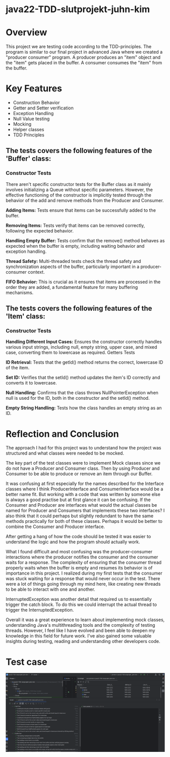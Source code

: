 # java22-TDD-slutprojekt-juhn-kim

# Overview
This project we are testing code according to the TDD-principles. The program is similar to our final project in advanced Java where 
we created a "producer consumer" program. A producer produces an "item" object and the "item" gets placed in the buffer.
A consumer consumes the "item" from the buffer.

# Key Features
* Construction Behavior
* Getter and Setter verification 
* Exception Handling
* Null Value testing
* Mocking
* Helper classes
* TDD Principles

## The tests covers the following features of the 'Buffer' class:
### Constructor Tests
There aren't specific constructor tests for the Buffer class as it mainly involves initializing a
Queue<Item> without specific parameters. However, the effective functioning of the constructor is
implicitly tested through the behavior of the add and remove methods from the Producer and Consumer.

**Adding Items:** Tests ensure that items can be successfully added to the buffer.

**Removing Items:** Tests verify that items can be removed correctly, following the expected behavior.

**Handling Empty Buffer:** Tests confirm that the remove() method behaves as expected when the buffer is empty, including waiting behavior and exception handling.

**Thread Safety:** Multi-threaded tests check the thread safety and synchronization aspects of the buffer, particularly important in a producer-consumer context.

**FIFO Behavior:** This is crucial as it ensures that items are processed in the order they are added, a fundamental feature for many buffering mechanisms.


## The tests covers the following features of the 'Item' class:

### Constructor Tests
**Handling Different Input Cases:** Ensures the constructor correctly handles various input strings, including null, empty string, upper case, and mixed case, converting them to lowercase as required.
Getters Tests

**ID Retrieval:** Tests that the getId() method returns the correct, lowercase ID of the item.

**Set ID:** Verifies that the setId() method updates the item's ID correctly and converts it to lowercase.

**Null Handling:** Confirms that the class throws NullPointerException when null is used for the ID, both in the constructor and the setId() method.

**Empty String Handling:** Tests how the class handles an empty string as an ID.

# Reflection and Conclusion
The approach I had for this project was to understand how the project was structured and what classes 
were needed to be mocked. 

The key part of the test classes were to implement Mock classes since we do not have a Producer and Consumer class.
Then by using Producer and Consumer to be able to produce or remove an item through our Buffer.

It was confusing at first especially for the names described for the Interface classes
where I think ProducerInterface and ConsumerInterface would be a better name fit. But working with a code 
that was written by someone else is always a good practise but at first glance it can be confusing. If
the Consumer and Producer are interfaces what would the actual classes be named for Producer and Consumers that 
implements these two interfaces? I also think that it could perhaps but slightly redundant to have the same methods practically for both of these classes.
Perhaps it would be better to combine the Consumer and Producer interface.

After getting a hang of how the code should be tested it was easier to understand the logic and how the program
should actually work. 

What I found difficult and most confusing was the producer-consumer interactions where the producer notifies the
consumer and the consumer waits for a response. The complexity of ensuring that the consumer thread properly
waits when the buffer is empty and resumes its behavior is of importance in this project. 
I realized during my first tests that the consumer was stuck waiting for a response that 
would never occur in the test. There were a lot of things going through my mind here, like 
creating new threads to be able to interact with one and another.

InterruptedException was another detail that required us to essentially trigger the catch block. To do this
we could interrupt the actual thread to trigger the InterruptedException.

Overall it was a great experience to learn about implementing mock classes, understanding Java's multithreading 
tools and the complexity of testing threads. However, I feel like I have evolved and been able to deepen my knowledge
in this field for future work. I've also gained some valuable insights during testing, reading and understanding 
other developers code.




# Test case
![slutprojekt_test.png](slutprojekt_test.png)